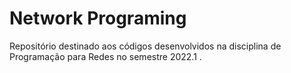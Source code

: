 # Network Programing

Repositório destinado aos códigos desenvolvidos na disciplina de Programação para Redes no semestre 2022.1 . 
